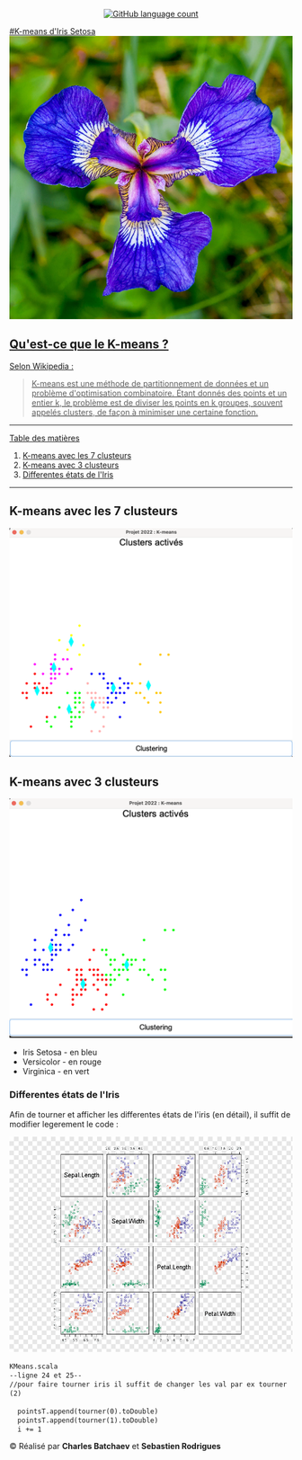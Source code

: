 <p align="center"> 
<a href="https://img.shields.io/github/languages/count/charlesbchv/kmeans" alt="Built Status">
<img alt="GitHub language count" src="https://img.shields.io/github/languages/count/charlesbchv/kmeans">
</p>

#K-means d'Iris Setosa
![setosa](./ressources/img_2.png)
## Qu'est-ce que le K-means ?
Selon Wikipedia  :

>K-means est une méthode de partitionnement de données et un problème d'optimisation combinatoire. Étant donnés des points et un entier k, le problème est de diviser les points en k groupes, souvent appelés clusters, de façon à minimiser une certaine fonction.

*******
Table des matières
1. [K-means avec les 7 clusteurs](#7clusteurs)
2. [K-means avec 3 clusteurs](#3clusteurs)
3. [Differentes états de l'Iris](#etats)


*******
<div id='7clusteurs'/>  

## K-means avec les 7 clusteurs
![](./ressources/kmeans7clusteurs.png)

<div id='3clusteurs'/>  

## K-means avec 3 clusteurs

![](./ressources/kmeans3clusteurs.png)

<div id='etats'/>  

* Iris Setosa - en bleu
* Versicolor - en rouge
* Virginica - en vert

### Differentes états de l'Iris

Afin de tourner et afficher les differentes états de l'iris (en détail), il suffit de modifier legerement le code : 

![img.png](./ressources/img.png)


    KMeans.scala
    --ligne 24 et 25--
    //pour faire tourner iris il suffit de changer les val par ex tourner (2)

      pointsT.append(tourner(0).toDouble) 
      pointsT.append(tourner(1).toDouble)
      i += 1



© Réalisé par **Charles Batchaev** et **Sebastien Rodrigues**
